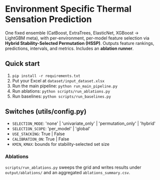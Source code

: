 # Environment Specific Thermal Sensation Prediction

One fixed ensemble (CatBoost, ExtraTrees, ElasticNet, XGBoost → LightGBM meta), with per-environment, per-model
feature selection via **Hybrid Stability-Selected Permutation (HSSP)**. Outputs feature rankings, predictions,
intervals, and metrics. Includes an **ablation runner**.

## Quick start
1. `pip install -r requirements.txt`
2. Put your Excel at `dataset/input_dataset.xlsx`
3. Run the main pipeline: `python run_main_pipeline.py`
4. Run ablations: `python scripts/run_ablations.py`
5. Run baselines: `python scripts/run_baselines.py`

## Switches (utils/config.py)
- `SELECTION_MODE`: 'none' | 'univariate_only' | 'permutation_only' | 'hybrid'
- `SELECTION_SCOPE`: 'per_model' | 'global'
- `USE_STACKING`: True | False
- `CALIBRATION_ON`: True | False
- `KMIN`, `KMAX`: bounds for stability-selected set size

### Ablations
`scripts/run_ablations.py` sweeps the grid and writes results under `output/ablations/` and an aggregated
`ablations_summary.csv`.
